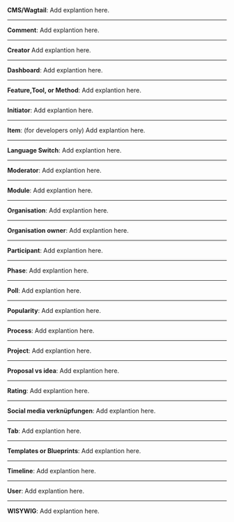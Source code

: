 **CMS/Wagtail**:
Add explantion here.

---
**Comment**:
Add explantion here.

---
**Creator**
Add explantion here.

---
**Dashboard**:
Add explantion here.

---
**Feature,Tool, or Method**:
Add explantion here.

---
**Initiator**:
Add explantion here.

---
**Item**:  (for developers only)
Add explantion here.

---
**Language Switch**:
Add explantion here.

---
**Moderator**:
Add explantion here.

---
**Module**: 
Add explantion here.

---
**Organisation**:
Add explantion here.

---
**Organisation owner**:
Add explantion here.


---
**Participant**:
Add explantion here.

---
**Phase**:
Add explantion here.

---
**Poll**:
Add explantion here.

---
**Popularity**:
Add explantion here.

---
**Process**:
Add explantion here.

---
**Project**:
Add explantion here.

---
**Proposal vs idea**:
Add explantion here.

---
**Rating**:
Add explantion here.

---
**Social media verknüpfungen**:
Add explantion here.

---
**Tab**:
Add explantion here.

---
**Templates or Blueprints**:
Add explantion here.

---
**Timeline**:
Add explantion here.

---
**User**:
Add explantion here.

---
**WISYWIG**:
Add explantion here.
